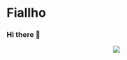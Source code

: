 # Fiallho
### Hi there 👋
<p align="center">
    <a href="https://git.io/streak-stats"><img src="https://streak-stats.demolab.com?user=Fiallho"/></a>
</p>
